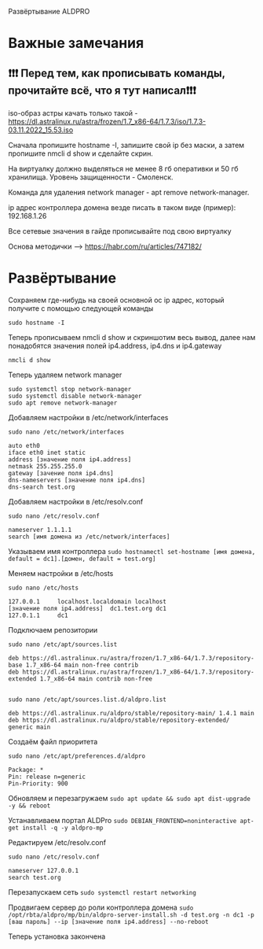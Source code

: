 Развёртывание ALDPRO

# Важные замечания



## ❗❗❗ Перед тем, как прописывать команды, прочитайте всё, что я тут написал❗❗❗

iso-образ астры качать только такой - https://dl.astralinux.ru/astra/frozen/1.7_x86-64/1.7.3/iso/1.7.3-03.11.2022_15.53.iso

Сначала пропишите hostname -I, запишите свой ip без маски, а затем пропишите nmcli d show и сделайте скрин.

На виртуалку должно выделяться не менее 8 гб оперативки и 50 гб хранилища. Уровень защищенности - Смоленск. 

Команда для удаления network manager - apt remove network-manager.

ip адрес контроллера домена везде писать в таком виде (пример): 192.168.1.26

Все сетевые значения в гайде прописывайте под свою виртуалку

Основа методички --> https://habr.com/ru/articles/747182/



# Развёртывание



Сохраняем где-нибудь на своей основной ос ip адрес, который получите с помощью следующей команды

```sudo hostname -I```

Теперь прописываем nmcli d show и скриншотим весь вывод, далее нам понадобятся значения полей ip4.address, ip4.dns и ip4.gateway

```nmcli d show```

Теперь удаляем network manager
```
sudo systemctl stop network-manager
sudo systemctl disable network-manager
sudo apt remove network-manager
```

Добавляем настройки в /etc/network/interfaces

```
sudo nano /etc/network/interfaces

auto eth0
iface eth0 inet static
address [значение поля ip4.address]
netmask 255.255.255.0
gateway [зачение поля ip4.dns]
dns-nameservers [значение поля ip4.dns]
dns-search test.org
```

Добавляем настройки в /etc/resolv.conf
```
sudo nano /etc/resolv.conf

nameserver 1.1.1.1
search [имя домена из /etc/network/interfaces]
```

Указываем имя контроллера
```sudo hostnamectl set-hostname [имя домена, default = dc1].[домен, default = test.org]```

Меняем настройки в /etc/hosts
```
sudo nano /etc/hosts

127.0.0.1     localhost.localdomain localhost
[значение поля ip4.address]  dc1.test.org dc1
127.0.1.1     dc1
```

Подключаем репозитории
```
sudo nano /etc/apt/sources.list

deb https://dl.astralinux.ru/astra/frozen/1.7_x86-64/1.7.3/repository-base 1.7_x86-64 main non-free contrib
deb https://dl.astralinux.ru/astra/frozen/1.7_x86-64/1.7.3/repository-extended 1.7_x86-64 main contrib non-free


sudo nano /etc/apt/sources.list.d/aldpro.list

deb https://dl.astralinux.ru/aldpro/stable/repository-main/ 1.4.1 main
deb https://dl.astralinux.ru/aldpro/stable/repository-extended/ generic main
```

Создаём файл приоритета 
```
sudo nano /etc/apt/preferences.d/aldpro

Package: *
Pin: release n=generic
Pin-Priority: 900
```

Обновляем и перезагружаем
```sudo apt update && sudo apt dist-upgrade -y && reboot```

Устанавливаем портал ALDPro
```sudo DEBIAN_FRONTEND=noninteractive apt-get install -q -y aldpro-mp```

Редактируем /etc/resolv.conf
```
sudo nano /etc/resolv.conf

nameserver 127.0.0.1
search test.org
```

Перезапускаем сеть
```sudo systemctl restart networking```

Продвигаем сервер до роли контроллера домена
```sudo /opt/rbta/aldpro/mp/bin/aldpro-server-install.sh -d test.org -n dc1 -p [ваш пароль] --ip [значение поля ip4.address] --no-reboot```

Теперь установка закончена
